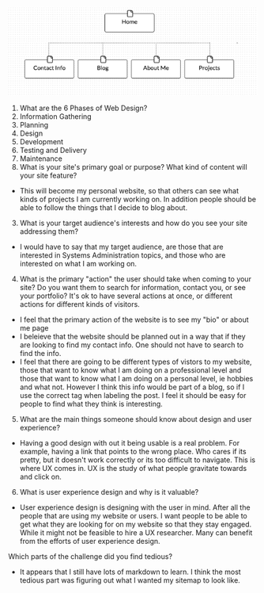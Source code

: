 ![sitemap](imgs/site-map.png)
1. What are the 6 Phases of Web Design?
  1. Information Gathering
  2. Planning
  3. Design
  4. Development
  5. Testing and Delivery
  6. Maintenance
2. What is your site's primary goal or purpose? What kind of content will your site feature?
  * This will become my personal website, so that others can see what kinds of projects I am currently working on. In addition people should be able to follow the things that I decide to blog about.
3. What is your target audience's interests and how do you see your site addressing them?
  * I would have to say that my target audience, are those that are interested in Systems Administration topics, and those who are interested on what I am working on.
4. What is the primary "action" the user should take when coming to your site? Do you want them to search for information, contact you, or see your portfolio? It's ok to have several actions at once, or different actions for different kinds of visitors.
  * I feel that the primary action of the website is to see my "bio" or about me page
  * I beleieve that the website should be planned out in a way that if they are looking to find my contact info. One should not have to search to find the info.
  * I feel that there are going to be different types of vistors to my website, those that want to know what I am doing on a professional level and those that want to know what I am doing on a personal level, ie hobbies and what not. However I think this info would be part of a blog, so if I use the correct tag when labeling the post. I feel it should be easy for people to find what they think is interesting.
5. What are the main things someone should know about design and user experience?
  * Having a good design with out it being usable is a real problem. For example, having a link that points to the wrong place. Who cares if its pretty, but it doesn't work correctly or its too difficult to navigate. This is where UX comes in. UX is the study of what people gravitate towards and click on.
6. What is user experience design and why is it valuable?
  * User experience design is designing with the user in mind. After all the people that are using my website or users. I want people to be able to get what they are looking for on my website so that they stay engaged. While it might not be feasible to hire a UX researcher. Many can benefit from the efforts of user experience design.

Which parts of the challenge did you find tedious?
 * It appears that I still have lots of markdown to learn. I think the most tedious part was figuring out what I wanted my sitemap to look like.
